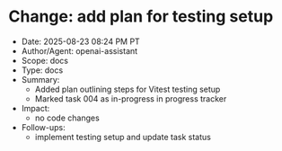 # Change: add plan for testing setup

- Date: 2025-08-23 08:24 PM PT
- Author/Agent: openai-assistant
- Scope: docs
- Type: docs
- Summary:
  - Added plan outlining steps for Vitest testing setup
  - Marked task 004 as in-progress in progress tracker
- Impact:
  - no code changes
- Follow-ups:
  - implement testing setup and update task status
